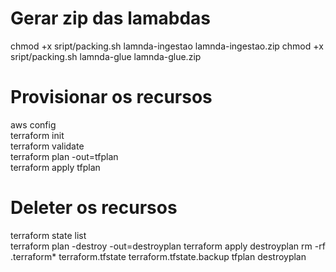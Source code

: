 # Gerar zip das lamabdas
chmod +x sript/packing.sh lamnda-ingestao lamnda-ingestao.zip
chmod +x sript/packing.sh lamnda-glue lamnda-glue.zip


# Provisionar os recursos

aws config  
terraform init  
terraform validate  
terraform plan -out=tfplan  
terraform apply tfplan  

# Deleter os recursos

terraform state list  
terraform plan -destroy -out=destroyplan
terraform apply destroyplan
rm -rf .terraform* terraform.tfstate terraform.tfstate.backup tfplan destroyplan

